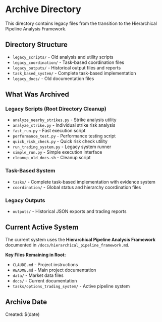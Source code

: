 # Archive Directory

This directory contains legacy files from the transition to the Hierarchical Pipeline Analysis Framework.

## Directory Structure

- `legacy_scripts/` - Old analysis and utility scripts
- `legacy_coordination/` - Task-based coordination files
- `legacy_outputs/` - Historical output files and reports
- `task_based_system/` - Complete task-based implementation
- `legacy_docs/` - Old documentation files

## What Was Archived

### Legacy Scripts (Root Directory Cleanup)
- `analyze_nearby_strikes.py` - Strike analysis utility
- `analyze_strike.py` - Individual strike risk analysis
- `fast_run.py` - Fast execution script
- `performance_test.py` - Performance testing script
- `quick_risk_check.py` - Quick risk check utility
- `run_trading_system.py` - Legacy system runner
- `simple_run.py` - Simple execution interface
- `cleanup_old_docs.sh` - Cleanup script

### Task-Based System
- `tasks/` - Complete task-based implementation with evidence system
- `coordination/` - Global status and hierarchy coordination files

### Legacy Outputs
- `outputs/` - Historical JSON exports and trading reports

## Current Active System

The current system uses the **Hierarchical Pipeline Analysis Framework** documented in `/docs/hierarchical_pipeline_framework.md`.

**Key Files Remaining in Root:**
- `CLAUDE.md` - Project instructions
- `README.md` - Main project documentation
- `data/` - Market data files
- `docs/` - Current documentation
- `tasks/options_trading_system/` - Active pipeline system

## Archive Date
Created: $(date)
